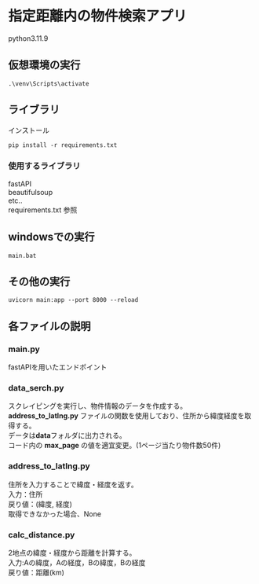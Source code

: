 # 指定距離内の物件検索アプリ
python3.11.9  

## 仮想環境の実行
```
.\venv\Scripts\activate
```
  
## ライブラリ
インストール  
```
pip install -r requirements.txt
```
### 使用するライブラリ
fastAPI  
beautifulsoup  
etc..  
requirements.txt 参照

## windowsでの実行
```
main.bat
```

## その他の実行
```
uvicorn main:app --port 8000 --reload
```

## 各ファイルの説明
### main.py
fastAPIを用いたエンドポイント
### data_serch.py
スクレイピングを実行し、物件情報のデータを作成する。  
**address_to_latlng.py** ファイルの関数を使用しており、住所から緯度経度を取得する。  
データは**data**フォルダに出力される。  
コード内の **max_page** の値を適宜変更。(1ページ当たり物件数50件)  
### address_to_latlng.py
住所を入力することで緯度・経度を返す。  
入力：住所  
戻り値：(緯度, 経度)  
取得できなかった場合、None
### calc_distance.py
2地点の緯度・経度から距離を計算する。  
入力:Aの緯度，Aの経度，Bの緯度，Bの経度  
戻り値：距離(km)